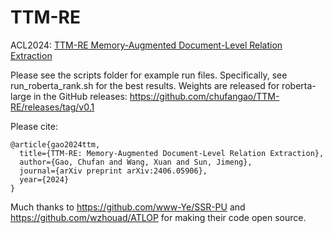 # TTM-RE
ACL2024: [TTM-RE Memory-Augmented Document-Level Relation Extraction](https://arxiv.org/abs/2406.05906)

Please see the scripts folder for example run files. 
Specifically, see run_roberta_rank.sh for the best results.
Weights are released for roberta-large in the GitHub releases: https://github.com/chufangao/TTM-RE/releases/tag/v0.1 

Please cite: 
```
@article{gao2024ttm,
  title={TTM-RE: Memory-Augmented Document-Level Relation Extraction},
  author={Gao, Chufan and Wang, Xuan and Sun, Jimeng},
  journal={arXiv preprint arXiv:2406.05906},
  year={2024}
}
```

Much thanks to https://github.com/www-Ye/SSR-PU and https://github.com/wzhouad/ATLOP for making their code open source.
